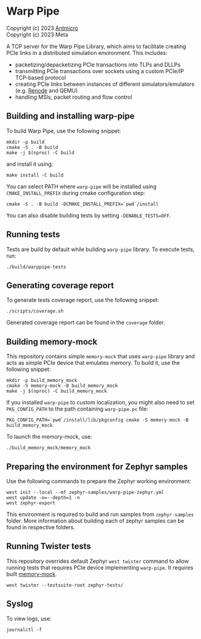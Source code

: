 Warp Pipe
=========

Copyright (c) 2023 [Antmicro](https://www.antmicro.com)  
Copyright (c) 2023 Meta

A TCP server for the Warp Pipe Library, which aims to facilitate
creating PCIe links in a distributed simulation environment. This includes:
* packetizing/depacketizing PCIe transactions into TLPs and DLLPs 
* transmitting PCIe transactions over sockets using a custom PCIe/IP TCP-based
  protocol
* creating PCIe links between instances of different simulators/emulators (e.g.
  [Renode](https://renode.io/) and QEMU)
* handling MSIs, packet routing and flow control

Building and installing warp-pipe
---------------------------------

To build Warp Pipe, use the following snippet:

<!-- name="warp-pipe-build" -->
```
mkdir -p build
cmake -S . -B build
make -j $(nproc) -C build
```

and install it using:

<!-- name="warp-pipe-install" -->
```
make install -C build
```

You can select PATH where `warp-pipe` will be installed using `CMAKE_INSTALL_PREFIX` during cmake configuration step:
```
cmake -S . -B build -DCMAKE_INSTALL_PREFIX=`pwd`/install
```

You can also disable building tests by setting `-DENABLE_TESTS=OFF`.

Running tests
-------------

Tests are build by default while building `warp-pipe` library. To execute tests, run:

<!-- name="warp-pipe-tests" -->
```
./build/warppipe-tests
```

Generating coverage report
--------------------------

To generate tests coverage report, use the following snippet:

<!-- name="warp-pipe-coverage" -->
```
./scripts/coverage.sh
```

Generated coverage report can be found in the `coverage` folder.


Building memory-mock
--------------------

This repository contains simple `memory-mock` that uses `warp-pipe` library and acts as simple PCIe device that emulates memory.
To build it, use the following snippet:

<!-- name="memory-mock-build" -->
```
mkdir -p build_memory_mock
cmake -S memory-mock -B build_memory_mock
make -j $(nproc) -C build_memory_mock
```

If you installed `warp-pipe` to custom localization, you might also need to set `PKG_CONFIG_PATH` to the path containing `warp-pipe.pc` file:
```
PKG_CONFIG_PATH=`pwd`/install/lib/pkgconfig cmake -S memory-mock -B build_memory_mock
```

To launch the memory-mock, use:
```
./build_memory_mock/memory_mock
```

Preparing the environment for Zephyr samples
--------------------------------------------

Use the following commands to prepare the Zephyr working environment:

<!-- name="zephyr-env-prep" -->
```
west init --local --mf zephyr-samples/warp-pipe-zephyr.yml
west update -o=--depth=1 -n
west zephyr-export
```

This environment is required to build and run samples from `zephyr-samples` folder.
More information about building each of zephyr samples can be found in respective folders.


Running Twister tests
---------------------

This repository overrides default Zephyr `west twister` command to allow running tests that requires PCIe device implementing `warp-pipe`.
It requires built [memory-mock](README.md#building-memory-mock).

<!-- name="run-twister-tests" -->
```
west twister --testsuite-root zephyr-tests/
```


Syslog
------

To view logs, use:

```
journalctl -f
```
